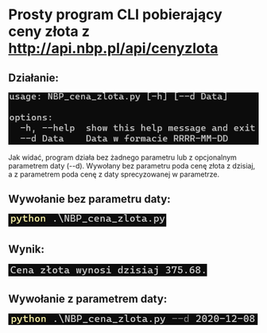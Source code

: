 # Prosty program CLI pobierający ceny złota z http://api.nbp.pl/api/cenyzlota
## Działanie:
![usg](screenshots/usage.png)

Jak widać, program działa bez żadnego parametru lub z opcjonalnym parametrem daty (--d).
Wywołany bez parametru poda cenę złota z dzisiaj, a z parametrem poda cenę z daty sprecyzowanej w parametrze.

## Wywołanie bez parametru daty:
![usg_n](screenshots/wywolanie_bez.png)

## Wynik:
![n](screenshots/bez_output.png)

## Wywołanie z parametrem daty:
![usg_z](screenshots/wywolanie_z.png)

